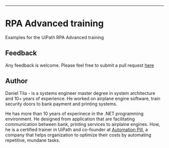 _________________

# RPA Advanced training

Examples for the UiPath RPA Advanced training

## Feedback

Any feedback is welcome. Please feel free to submit a pull request [here](https://github.com/dtila/rpa-training-advanced/pulls)

## Author

Daniel Tila - is a systems engineer master degree in system architecture and 10+ years of experience. He worked on airplane engine software, train security doors to bank payment and printing systems. 

He has more than 10 years of experinece in the .NET programming environment. He designed from application that are facilitating communication between bank, printing services to airplaine engines. How, he is a certified trainer in UiPath and co-founder at [Automation Pill](https://automationpill.com), a company that helps organization to optimize their costs by automating repetitive, mundane tasks. 

